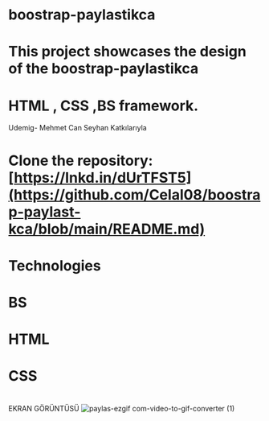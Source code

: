 # boostrap-paylastikca

# This project showcases the design of the boostrap-paylastikca 

# HTML , CSS ,BS framework.

Udemig- Mehmet Can Seyhan Katkılarıyla

# Clone the repository: [https://lnkd.in/dUrTFST5](https://github.com/Celal08/boostrap-paylast-kca/blob/main/README.md)

# Technologies

# BS
# HTML
# CSS

#
EKRAN GÖRÜNTÜSÜ
![paylas-ezgif com-video-to-gif-converter (1)](https://github.com/Celal08/boostrap-paylast-kca/assets/155475492/d82a224d-a631-4cbd-8a09-adee01c4e37f)
